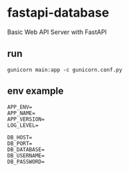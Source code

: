 # fastapi-database

Basic Web API Server with FastAPI

## run

    gunicorn main:app -c gunicorn.conf.py

## env example

    APP_ENV=
    APP_NAME=
    APP_VERSION=
    LOG_LEVEL=

    DB_HOST=
    DB_PORT=
    DB_DATABASE=
    DB_USERNAME=
    DB_PASSWORD=
